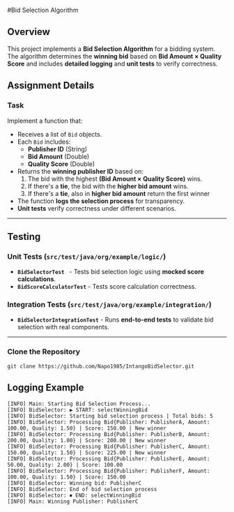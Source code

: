 #Bid Selection Algorithm

## Overview
This project implements a **Bid Selection Algorithm** for a bidding system. The algorithm determines the **winning bid** based on **Bid Amount × Quality Score** and includes **detailed logging** and **unit tests** to verify correctness.

## Assignment Details
### **Task**
Implement a function that:
- Receives a list of `Bid` objects.
- Each `Bid` includes:
    - **Publisher ID** (String)
    - **Bid Amount** (Double)
    - **Quality Score** (Double)
- Returns the **winning publisher ID** based on:
    1. The bid with the highest **(Bid Amount × Quality Score)** wins.
    2. If there's a **tie**, the bid with the **higher bid amount** wins.
    3. If there's a **tie**, also in **higher bid amount** return the first winner
- The function **logs the selection process** for transparency.
- **Unit tests** verify correctness under different scenarios.

---
## **Testing**
### **Unit Tests (`src/test/java/org/example/logic/`)**
- **`BidSelectorTest `** - Tests bid selection logic using **mocked score calculations**.
- **`BidScoreCalculatorTest`** - Tests score calculation correctness.

### **Integration Tests (`src/test/java/org/example/integration/`)**
- **`BidSelectorIntegrationTest`** - Runs **end-to-end tests** to validate bid selection with real components.

---

### **Clone the Repository**
```
git clone https://github.com/Napo1985/IntangoBidSelector.git
```

## **Logging Example**
```
[INFO] Main: Starting Bid Selection Process...
[INFO] BidSelector: ▶ START: selectWinningBid
[INFO] BidSelector: Starting bid selection process | Total bids: 5
[INFO] BidSelector: Processing Bid{Publisher: PublisherA, Amount: 100.00, Quality: 1.50} | Score: 150.00 | New winner
[INFO] BidSelector: Processing Bid{Publisher: PublisherB, Amount: 200.00, Quality: 1.00} | Score: 200.00 | New winner
[INFO] BidSelector: Processing Bid{Publisher: PublisherC, Amount: 150.00, Quality: 1.50} | Score: 225.00 | New winner
[INFO] BidSelector: Processing Bid{Publisher: PublisherE, Amount: 50.00, Quality: 2.00} | Score: 100.00
[INFO] BidSelector: Processing Bid{Publisher: PublisherF, Amount: 100.00, Quality: 1.50} | Score: 150.00
[INFO] BidSelector: Winning bid: PublisherC
[INFO] BidSelector: End of bid selection process
[INFO] BidSelector: ⏹ END: selectWinningBid
[INFO] Main: Winning Publisher: PublisherC
```

